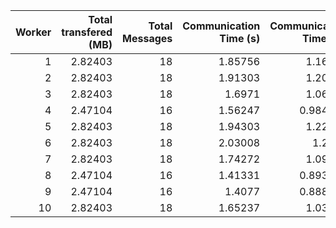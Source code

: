 |   Worker |   Total transfered (MB) |   Total Messages |   Communication Time (s) |   Communication Time (%) |   Work Time (s) |   Work Time (%) |   Other Time (s) |   Other Time (%) |
|---------:|------------------------:|-----------------:|-------------------------:|-------------------------:|----------------:|----------------:|-----------------:|-----------------:|
|        1 |                 2.82403 |               18 |                  1.85756 |                 1.16687  |         89.7568 |         56.3827 |          67.5777 |          42.4504 |
|        2 |                 2.82403 |               18 |                  1.91303 |                 1.20219  |         91.6578 |         57.6    |          65.5574 |          41.1978 |
|        3 |                 2.82403 |               18 |                  1.6971  |                 1.06867  |         84.6881 |         53.3283 |          72.4201 |          45.6031 |
|        4 |                 2.47104 |               16 |                  1.56247 |                 0.984464 |         79.6762 |         50.2015 |          77.4739 |          48.814  |
|        5 |                 2.82403 |               18 |                  1.94303 |                 1.22007  |         75.6986 |         47.5325 |          81.6148 |          51.2474 |
|        6 |                 2.82403 |               18 |                  2.03008 |                 1.2748   |        104.794  |         65.8056 |          52.4235 |          32.9196 |
|        7 |                 2.82403 |               18 |                  1.74272 |                 1.09572  |         92.7244 |         58.2998 |          64.5806 |          40.6045 |
|        8 |                 2.47104 |               16 |                  1.41331 |                 0.893155 |         83.5934 |         52.8278 |          73.2309 |          46.2791 |
|        9 |                 2.47104 |               16 |                  1.4077  |                 0.888936 |         71.3264 |         45.0414 |          85.6235 |          54.0697 |
|       10 |                 2.82403 |               18 |                  1.65237 |                 1.03957  |         78.0991 |         49.1351 |          79.1964 |          49.8254 |